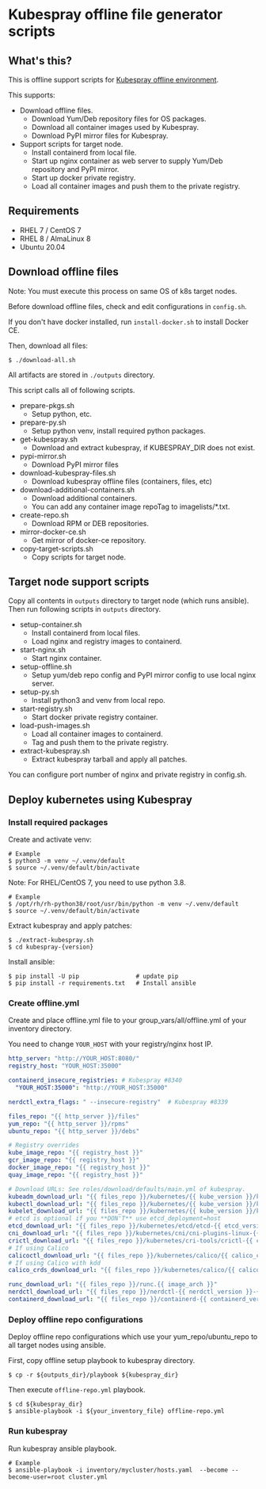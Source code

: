 # Kubespray offline file generator scripts

## What's this?

This is offline support scripts for [Kubespray offline environment](https://kubespray.io/#/docs/offline-environment).

This supports:

* Download offline files.
    - Download Yum/Deb repository files for OS packages.
    - Download all container images used by Kubespray.
    - Download PyPI mirror files for Kubespray.
* Support scripts for target node.
    - Install containerd from local file.
    - Start up nginx container as web server to supply Yum/Deb repository and PyPI mirror.
    - Start up docker private registry.
    - Load all container images and push them to the private registry.

## Requirements

- RHEL 7 / CentOS 7
- RHEL 8 / AlmaLinux 8
- Ubuntu 20.04

## Download offline files

Note: You must execute this process on same OS of k8s target nodes.

Before download offline files, check and edit configurations in `config.sh`.

If you don't have docker installed, run `install-docker.sh` to install Docker CE.

Then, download all files:

    $ ./download-all.sh

All artifacts are stored in `./outputs` directory.

This script calls all of following scripts.

* prepare-pkgs.sh
    - Setup python, etc.
* prepare-py.sh
    - Setup python venv, install required python packages.
* get-kubespray.sh
    - Download and extract kubespray, if KUBESPRAY_DIR does not exist.
* pypi-mirror.sh
    - Download PyPI mirror files
* download-kubespray-files.sh
    - Download kubespray offline files (containers, files, etc)
* download-additional-containers.sh
    - Download additional containers.
    - You can add any container image repoTag to imagelists/*.txt.
* create-repo.sh
    - Download RPM or DEB repositories.
* mirror-docker-ce.sh
    - Get mirror of docker-ce repository.
* copy-target-scripts.sh
    - Copy scripts for target node.

## Target node support scripts

Copy all contents in `outputs` directory to target node (which runs ansible).
Then run following scripts in `outputs` directory. 

* setup-container.sh
    - Install containerd from local files.
    - Load nginx and registry images to containerd.
* start-nginx.sh
    - Start nginx container.
* setup-offline.sh
    - Setup yum/deb repo config and PyPI mirror config to use local nginx server.
* setup-py.sh
    - Install python3 and venv from local repo.
* start-registry.sh
    - Start docker private registry container.
* load-push-images.sh
    - Load all container images to containerd.
    - Tag and push them to the private registry.
* extract-kubespray.sh
    - Extract kubespray tarball and apply all patches.

You can configure port number of nginx and private registry in config.sh.

## Deploy kubernetes using Kubespray

### Install required packages

Create and activate venv:

    # Example
    $ python3 -m venv ~/.venv/default
    $ source ~/.venv/default/bin/activate

Note: For RHEL/CentOS 7, you need to use python 3.8.
    
    # Example
    $ /opt/rh/rh-python38/root/usr/bin/python -m venv ~/.venv/default
    $ source ~/.venv/default/bin/activate

Extract kubespray and apply patches:

    $ ./extract-kubespray.sh
    $ cd kubespray-{version}

Install ansible:

    $ pip install -U pip                # update pip
    $ pip install -r requirements.txt   # Install ansible

### Create offline.yml

Create and place offline.yml file to your group_vars/all/offline.yml of your inventory directory.

You need to change `YOUR_HOST` with your registry/nginx host IP.

```yaml
http_server: "http://YOUR_HOST:8080/"
registry_host: "YOUR_HOST:35000"

containerd_insecure_registries: # Kubespray #8340
  "YOUR_HOST:35000": "http://YOUR_HOST:35000"

nerdctl_extra_flags: " --insecure-registry"  # Kubespray #8339

files_repo: "{{ http_server }}/files"
yum_repo: "{{ http_server }}/rpms"
ubuntu_repo: "{{ http_server }}/debs"

# Registry overrides
kube_image_repo: "{{ registry_host }}"
gcr_image_repo: "{{ registry_host }}"
docker_image_repo: "{{ registry_host }}"
quay_image_repo: "{{ registry_host }}"

# Download URLs: See roles/download/defaults/main.yml of kubespray.
kubeadm_download_url: "{{ files_repo }}/kubernetes/{{ kube_version }}/kubeadm"
kubectl_download_url: "{{ files_repo }}/kubernetes/{{ kube_version }}/kubectl"
kubelet_download_url: "{{ files_repo }}/kubernetes/{{ kube_version }}/kubelet"
# etcd is optional if you **DON'T** use etcd_deployment=host
etcd_download_url: "{{ files_repo }}/kubernetes/etcd/etcd-{{ etcd_version }}-linux-amd64.tar.gz"
cni_download_url: "{{ files_repo }}/kubernetes/cni/cni-plugins-linux-{{ image_arch }}-{{ cni_version }}.tgz"
crictl_download_url: "{{ files_repo }}/kubernetes/cri-tools/crictl-{{ crictl_version }}-{{ ansible_system | lower }}-{{ image_arch }}.tar.gz"
# If using Calico
calicoctl_download_url: "{{ files_repo }}/kubernetes/calico/{{ calico_ctl_version }}/calicoctl-linux-{{ image_arch }}"
# If using Calico with kdd
calico_crds_download_url: "{{ files_repo }}/kubernetes/calico/{{ calico_version }}.tar.gz"

runc_download_url: "{{ files_repo }}/runc.{{ image_arch }}"
nerdctl_download_url: "{{ files_repo }}/nerdctl-{{ nerdctl_version }}-{{ ansible_system | lower }}-{{ image_arch }}.tar.gz"
containerd_download_url: "{{ files_repo }}/containerd-{{ containerd_version }}-linux-{{ image_arch }}.tar.gz"
```

### Deploy offline repo configurations

Deploy offline repo configurations which use your yum_repo/ubuntu_repo to all target nodes using ansible.

First, copy offline setup playbook to kubespray directory. 

    $ cp -r ${outputs_dir}/playbook ${kubespray_dir}

Then execute `offline-repo.yml` playbook.

    $ cd ${kubespray_dir}
    $ ansible-playbook -i ${your_inventory_file} offline-repo.yml

### Run kubespray

Run kubespray ansible playbook.

    # Example  
    $ ansible-playbook -i inventory/mycluster/hosts.yaml  --become --become-user=root cluster.yml
